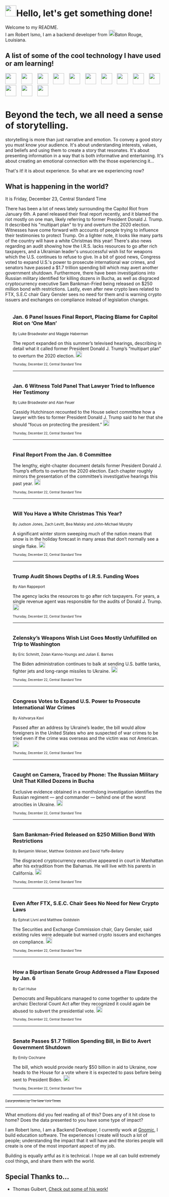 <h1><img src="https://emojis.slackmojis.com/emojis/images/1643514375/3493/hot-coffee.gif?1643514375" width="35"/>Hello, let's get something done!</h1>

<p>Welcome to my README.<br/>
I am Robert Ismo, I am a backend developer from <img src="https://emojis.slackmojis.com/emojis/images/1638395689/50435/moulin_rouge.png?1638395689" width="20"/>Baton Rouge, Louisiana.</p>
<h2>A list of some of the cool technology I have used or am learning!</h2>
<p>
<img src="https://emojis.slackmojis.com/emojis/images/1643516091/21142/meow_bongotap.gif?1643516091" width="35" alt="">
<img src="https://img.shields.io/badge/Favorite%20Frontend%20Framework-SvelteKit-f83903" alt="">
<img src="https://img.shields.io/badge/Second%20Favorite-Vue-40b581" alt="">
<img src="https://img.shields.io/badge/Most%20Used%20Runtime-Nodejs-78b061" alt="">
<img src="https://emojis.slackmojis.com/emojis/images/1643517416/34482/fire.gif?1643517416" width="35" alt="">
<img src="https://img.shields.io/badge/Javascript%20But%20Better-Typescript-0078ca" alt="">
<img src="https://img.shields.io/badge/Favorite%20Language-Elixir-3e244d" alt="">
<img src="https://img.shields.io/badge/Containerize%20Everything-Docker-6ac9ef" alt="">
<img src="https://emojis.slackmojis.com/emojis/images/1643514596/5999/meow_party.gif?1643514596" width="35" alt="">
<img src="https://img.shields.io/badge/API%20Love%20Language-Graphql-de32a5" alt="">
<img src="https://img.shields.io/badge/Our%20Favorite%20Version%20Controller-Git-e94f33" alt="">
<img src="https://img.shields.io/badge/Favorite%20Database-Redis-d42d1d" alt="">
<img src="https://emojis.slackmojis.com/emojis/images/1643514559/5584/deployparrot.gif?1643514559" width="35" alt="">
<img src="https://img.shields.io/badge/Container%20Interstate-RabbitMQ-f66200" alt="">
<img src="https://img.shields.io/badge/Gotta%20Learn-Kubernetes-316adf" alt="">
<img src="https://img.shields.io/badge/Really%20Mature%20Now-WASM-654fef" alt="">
<img src="https://emojis.slackmojis.com/emojis/images/1666642497/61942/dance_vibe.gif?1666642497" width="35" alt="">
<img src="https://img.shields.io/badge/For%20My%20M1-ARM64-657d96" alt="">
<img src="https://img.shields.io/badge/Loving%20This%20So%20Much-TailwindCSS-17bcb5" alt="">
<img src="https://img.shields.io/badge/Cool%20Build%20Tool-Vite-f9cb24" alt="">
<img src="https://emojis.slackmojis.com/emojis/images/1669231376/62819/working-on-it.gif?1669231376" width="35" alt="">
<img src="https://img.shields.io/badge/Fun%20and%20Easy%20Database-MongoDB-5f8c49" alt="">
<img src="https://img.shields.io/badge/JS%20Life%20Support-NPM-c73737" alt="">
<img src="https://img.shields.io/badge/I%20Liked%20It-DynamoDB-0073b9" alt="">
<img src="https://emojis.slackmojis.com/emojis/images/1643514045/46/question.gif?1643514045" width="35" alt="">
<img src="https://img.shields.io/badge/cool-React-60d6f9" alt="">
<img src="https://img.shields.io/badge/Future%20Big%20Project-Lambda-f37e00" alt="">
<img src="https://img.shields.io/badge/NPM%20But%20Better-PNPM-f1aa07" alt="">
<img src="https://emojis.slackmojis.com/emojis/images/1643514943/9662/fbwow.gif?1643514943" width="35" alt="">
<img src="https://img.shields.io/badge/First%20Language-C-662079" alt="">
<img src="https://img.shields.io/badge/Where%20I%20Deploy%20Frontend-Vercel-000000" alt="">
<img src="https://img.shields.io/badge/Who%20Does%20not%20Want%20an%20App-Swift-f9492a" alt="">
<img src="https://emojis.slackmojis.com/emojis/images/1643514058/151/javascript.png?1643514058" width="35" alt="">
<img src="https://img.shields.io/badge/cool-Python-fbd542" alt="">
<img src="https://img.shields.io/badge/Favorite%20Something-Stripe-656cdc" alt="">
<img src="https://img.shields.io/badge/Of%20Course-HTML5-ed6327" alt="">
<img src="https://emojis.slackmojis.com/emojis/images/1660415405/60731/bomb.gif?1660415405" width="35" alt="">
<img src="https://img.shields.io/badge/hate-CSS-2964ec" alt="">
<img src="https://img.shields.io/badge/Learning-CircleCI-141215" alt="">
<img src="https://img.shields.io/badge/Learning-Rust-fbbb3b" alt="">
<img src="https://emojis.slackmojis.com/emojis/images/1660415397/60712/writing-hand.gif?1660415397" width="35" alt="">
<img src="https://img.shields.io/badge/Dev%20Browser%20of%20Choice-Firefox-cc4e26" alt="">
<img src="https://img.shields.io/badge/Recoverying%20From%20Windows-UNIX-1781e3" alt="">
<img src="https://img.shields.io/badge/LOVE-LogSeq-90c1c2" alt="">
<img src="https://emojis.slackmojis.com/emojis/images/1643514066/223/kirby.gif?1643514066" width="35" alt="">
<img src="https://img.shields.io/badge/Daily%20Driver-MacOS-e6e6e8" alt="">
<img src="https://img.shields.io/badge/Git%20Server-Github-000000" alt="">
<img src="https://img.shields.io/badge/enjoyable-EC2-f17428" alt="">
<img src="https://emojis.slackmojis.com/emojis/images/1643514239/2069/excited.gif?1643514239" width="35" alt="">
</p>
<h1>Beyond the tech, we all need a sense of storytelling.</h1>
<p>storytelling is more than just narrative and emotion. To convey a good story you must know your audience. It's about understanding interests, values, and beliefs and using them to create a story that resonates. It's about presenting information in a way that is both informative and entertaining. It's about creating an emotional connection with the those experiencing it...</p>
<p>That's it! it is about experience. So what are we experiencing now?</p>
<h2>What is happening in the world?</h2>
<p>It is Friday, December 23, Central Standard Time</p>
<p>
There has been a lot of news lately surrounding the Capitol Riot from January 6th. A panel released their final report recently, and it blamed the riot mostly on one man, likely referring to former President Donald J. Trump. It described his &quot;multipart plan&quot; to try and overturn the 2020 election. Witnesses have come forward with accounts of people trying to influence their testimonies to protect Trump. On a lighter note, it looks like many parts of the country will have a white Christmas this year! There&#39;s also news regarding an audit showing how the I.R.S. lacks resources to go after rich taxpayers, and a Ukrainian leader&#39;s unsuccessful wish list for weapons which the U.S. continues to refuse to give. In a bit of good news, Congress voted to expand U.S.&#39;s power to prosecute international war crimes, and senators have passed a $1.7 trillion spending bill which may avert another government shutdown. Furthermore, there have been investigations into Russian military identified for killing dozens in Bucha, as well as disgraced cryptocurrency executive Sam Bankman-Fried being released on $250 million bond with restrictions. Lastly, even after new crypto laws related to FTX, S.E.C chair Gary Gensler sees no need for them and is warning crypto issuers and exchanges on compliance instead of legislation changes.</p>
<ol>
<img src="https://img.shields.io/badge/-us-blue" alt="">
<h3>Jan. 6 Panel Issues Final Report, Placing Blame for Capitol Riot on ‘One Man’</h3>
<sub>By Luke Broadwater and Maggie Haberman</sub>
<p>The report expanded on this summer’s televised hearings, describing in detail what it called former President Donald J. Trump’s “multipart plan” to overturn the 2020 election.  <a href="https://nyti.ms/3jrBz0Z"><img src="https://developer.nytimes.com/files/poweredby_nytimes_30b.png?v=1583354208352" height="20"></a></p>
<sub><sub>Thursday, December 22, Central Standard Time</sub></sub>
<hr/>
<img src="https://img.shields.io/badge/-us-blue" alt="">
<h3>Jan. 6 Witness Told Panel That Lawyer Tried to Influence Her Testimony</h3>
<sub>By Luke Broadwater and Alan Feuer</sub>
<p>Cassidy Hutchinson recounted to the House select committee how a lawyer with ties to former President Donald J. Trump said to her that she should “focus on protecting the president.”  <a href="https://nyti.ms/3VnjT3E"><img src="https://developer.nytimes.com/files/poweredby_nytimes_30b.png?v=1583354208352" height="20"></a></p>
<sub><sub>Thursday, December 22, Central Standard Time</sub></sub>
<hr/>
<img src="https://img.shields.io/badge/-us-blue" alt="">
<h3>Final Report From the Jan. 6 Committee</h3>
<sub></sub>
<p>The lengthy, eight-chapter document details former President Donald J. Trump’s efforts to overturn the 2020 election. Each chapter roughly mirrors the presentation of the committee’s investigative hearings this past year.  <a href="https://nyti.ms/3PLsADP"><img src="https://developer.nytimes.com/files/poweredby_nytimes_30b.png?v=1583354208352" height="20"></a></p>
<sub><sub>Thursday, December 22, Central Standard Time</sub></sub>
<hr/>
<img src="https://img.shields.io/badge/-us-blue" alt="">
<h3>Will You Have a White Christmas This Year?</h3>
<sub>By Judson Jones, Zach Levitt, Bea Malsky and John-Michael Murphy</sub>
<p>A significant winter storm sweeping much of the nation means that snow is in the holiday forecast in many areas that don’t normally see a single flake.  <a href="https://nyti.ms/3Ve4jqZ"><img src="https://developer.nytimes.com/files/poweredby_nytimes_30b.png?v=1583354208352" height="20"></a></p>
<sub><sub>Thursday, December 22, Central Standard Time</sub></sub>
<hr/>
<img src="https://img.shields.io/badge/-us-blue" alt="">
<h3>Trump Audit Shows Depths of I.R.S. Funding Woes</h3>
<sub>By Alan Rappeport</sub>
<p>The agency lacks the resources to go after rich taxpayers. For years, a single revenue agent was responsible for the audits of Donald J. Trump.  <a href="https://nyti.ms/3jekAPq"><img src="https://developer.nytimes.com/files/poweredby_nytimes_30b.png?v=1583354208352" height="20"></a></p>
<sub><sub>Thursday, December 22, Central Standard Time</sub></sub>
<hr/>
<img src="https://img.shields.io/badge/-us-blue" alt="">
<h3>Zelensky’s Weapons Wish List Goes Mostly Unfulfilled on Trip to Washington</h3>
<sub>By Eric Schmitt, Zolan Kanno-Youngs and Julian E. Barnes</sub>
<p>The Biden administration continues to balk at sending U.S. battle tanks, fighter jets and long-range missiles to Ukraine.  <a href="https://nyti.ms/3FOqpuD"><img src="https://developer.nytimes.com/files/poweredby_nytimes_30b.png?v=1583354208352" height="20"></a></p>
<sub><sub>Thursday, December 22, Central Standard Time</sub></sub>
<hr/>
<img src="https://img.shields.io/badge/-us-blue" alt="">
<h3>Congress Votes to Expand U.S. Power to Prosecute International War Crimes</h3>
<sub>By Aishvarya Kavi</sub>
<p>Passed after an address by Ukraine’s leader, the bill would allow foreigners in the United States who are suspected of war crimes to be tried even if the crime was overseas and the victim was not American.  <a href="https://nyti.ms/3PMjhn4"><img src="https://developer.nytimes.com/files/poweredby_nytimes_30b.png?v=1583354208352" height="20"></a></p>
<sub><sub>Thursday, December 22, Central Standard Time</sub></sub>
<hr/>
<img src="https://img.shields.io/badge/-video-blue" alt="">
<h3>Caught on Camera, Traced by Phone: The Russian Military Unit That Killed Dozens in Bucha</h3>
<sub></sub>
<p>Exclusive evidence obtained in a monthslong investigation identifies the Russian regiment — and commander — behind one of the worst atrocities in Ukraine.  <a href="https://nyti.ms/3VjfdMm"><img src="https://developer.nytimes.com/files/poweredby_nytimes_30b.png?v=1583354208352" height="20"></a></p>
<sub><sub>Thursday, December 22, Central Standard Time</sub></sub>
<hr/>
<img src="https://img.shields.io/badge/-business-blue" alt="">
<h3>Sam Bankman-Fried Released on $250 Million Bond With Restrictions</h3>
<sub>By Benjamin Weiser, Matthew Goldstein and David Yaffe-Bellany</sub>
<p>The disgraced cryptocurrency executive appeared in court in Manhattan after his extradition from the Bahamas. He will live with his parents in California.  <a href="https://nyti.ms/3HWvy6x"><img src="https://developer.nytimes.com/files/poweredby_nytimes_30b.png?v=1583354208352" height="20"></a></p>
<sub><sub>Thursday, December 22, Central Standard Time</sub></sub>
<hr/>
<img src="https://img.shields.io/badge/-business-blue" alt="">
<h3>Even After FTX, S.E.C. Chair Sees No Need for New Crypto Laws</h3>
<sub>By Ephrat Livni and Matthew Goldstein</sub>
<p>The Securities and Exchange Commission chair, Gary Gensler, said existing rules were adequate but warned crypto issuers and exchanges on compliance.  <a href="https://nyti.ms/3BWyTPe"><img src="https://developer.nytimes.com/files/poweredby_nytimes_30b.png?v=1583354208352" height="20"></a></p>
<sub><sub>Thursday, December 22, Central Standard Time</sub></sub>
<hr/>
<img src="https://img.shields.io/badge/-us-blue" alt="">
<h3>How a Bipartisan Senate Group Addressed a Flaw Exposed by Jan. 6</h3>
<sub>By Carl Hulse</sub>
<p>Democrats and Republicans managed to come together to update the archaic Electoral Count Act after they recognized it could again be abused to subvert the presidential vote.  <a href="https://nyti.ms/3jmnwcT"><img src="https://developer.nytimes.com/files/poweredby_nytimes_30b.png?v=1583354208352" height="20"></a></p>
<sub><sub>Thursday, December 22, Central Standard Time</sub></sub>
<hr/>
<img src="https://img.shields.io/badge/-us-blue" alt="">
<h3>Senate Passes $1.7 Trillion Spending Bill, in Bid to Avert Government Shutdown</h3>
<sub>By Emily Cochrane</sub>
<p>The bill, which would provide nearly $50 billion in aid to Ukraine, now heads to the House for a vote where it is expected to pass before being sent to President Biden.  <a href="https://nyti.ms/3WiJhch"><img src="https://developer.nytimes.com/files/poweredby_nytimes_30b.png?v=1583354208352" height="20"></a></p>
<sub><sub>Thursday, December 22, Central Standard Time</sub></sub>
<hr/>
</ol>
<a href="https://developer.nytimes.com"><sub><sub>Data provided by The New York Times</sub></sub></a>
<hr/>
<p>What emotions did you feel reading all of this? Does any of it hit close to home? Does the data presented to you have some type of impact?</p>
<p>I am Robert Ismo, I am a Backend Developer, I currently work at <a href="https://gnomic.education/">Gnomic</a>, I build education software. The experiences I create will touch a lot of people; understanding the impact that it will have and the stories people will create is one of the most important aspect of my job.</p>
<p>Building is equally artful as it is technical. I hope we all can build extremely cool things, and share them with the world.</p>
<h2>Special Thanks to...</h2>
<ul>
<li>Thomas Guibert, <a href="https://github.com/thmsgbrt/thmsgbrt">Check out some of his work!</a></li>
</ul>